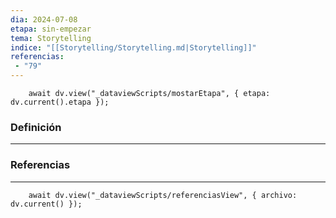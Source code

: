 ```yaml
---
dia: 2024-07-08
etapa: sin-empezar
tema: Storytelling
indice: "[[Storytelling/Storytelling.md|Storytelling]]"
referencias: 
 - "79"
---
```

```dataviewjs
	await dv.view("_dataviewScripts/mostarEtapa", { etapa: dv.current().etapa });
```
### Definición
---




### Referencias
---
```dataviewjs
	await dv.view("_dataviewScripts/referenciasView", { archivo: dv.current() });
```